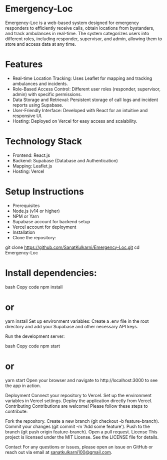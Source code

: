 # Emergency-Loc
Emergency-Loc is a web-based system designed for emergency responders to efficiently receive calls, obtain locations from bystanders, and track ambulances in real-time. The system categorizes users into different roles, including responder, supervisor, and admin, allowing them to store and access data at any time.

# Features
- Real-time Location Tracking: Uses Leaflet for mapping and tracking ambulances and incidents.
- Role-Based Access Control: Different user roles (responder, supervisor, admin) with specific permissions.
- Data Storage and Retrieval: Persistent storage of call logs and incident reports using Supabase.
- User-Friendly Interface: Developed with React for an intuitive and responsive UI.
- Hosting: Deployed on Vercel for easy access and scalability.

# Technology Stack
- Frontend: React.js
- Backend: Supabase (Database and Authentication)
- Mapping: Leaflet.js
- Hosting: Vercel

# Setup Instructions
- Prerequisites
- Node.js (v14 or higher)
- NPM or Yarn
- Supabase account for backend setup
- Vercel account for deployment
- Installation
- Clone the repository:

git clone https://github.com/SanatKulkarni/Emergency-Loc.git
cd Emergency-Loc

# Install dependencies:

bash
Copy code
npm install
# or
yarn install
Set up environment variables:
Create a .env file in the root directory and add your Supabase and other necessary API keys.

Run the development server:

bash
Copy code
npm start
# or
yarn start
Open your browser and navigate to http://localhost:3000 to see the app in action.

Deployment
Connect your repository to Vercel.
Set up the environment variables in Vercel settings.
Deploy the application directly from Vercel.
Contributing
Contributions are welcome! Please follow these steps to contribute:

Fork the repository.
Create a new branch (git checkout -b feature-branch).
Commit your changes (git commit -m 'Add some feature').
Push to the branch (git push origin feature-branch).
Open a pull request.
License
This project is licensed under the MIT License. See the LICENSE file for details.

Contact
For any questions or issues, please open an issue on GitHub or reach out via email at sanatkulkarni100@gmail.com.
